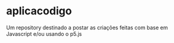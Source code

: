 # aplicacodigo
Um repository destinado a postar as criações feitas com base em Javascript e/ou usando o p5.js
